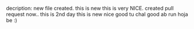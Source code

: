 decription: new file created. this is new
this is very NICE.
created pull request now..
this is 2nd day
this is new
nice good
tu
chal good
ab run hoja be :)
